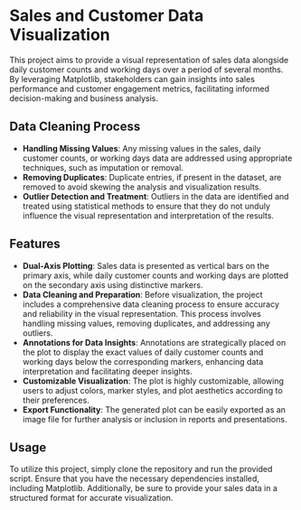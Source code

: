 # Sales and Customer Data Visualization

This project aims to provide a visual representation of sales data alongside daily customer counts and working days over a period of several months. By leveraging Matplotlib, stakeholders can gain insights into sales performance and customer engagement metrics, facilitating informed decision-making and business analysis.


## Data Cleaning Process

- **Handling Missing Values**: Any missing values in the sales, daily customer counts, or working days data are addressed using appropriate techniques, such as imputation or removal.
- **Removing Duplicates**: Duplicate entries, if present in the dataset, are removed to avoid skewing the analysis and visualization results.
- **Outlier Detection and Treatment**: Outliers in the data are identified and treated using statistical methods to ensure that they do not unduly influence the visual representation and interpretation of the results.


## Features

- **Dual-Axis Plotting**: Sales data is presented as vertical bars on the primary axis, while daily customer counts and working days are plotted on the secondary axis using distinctive markers.
- **Data Cleaning and Preparation**: Before visualization, the project includes a comprehensive data cleaning process to ensure accuracy and reliability in the visual representation. This process involves handling missing values, removing duplicates, and addressing any outliers.
- **Annotations for Data Insights**: Annotations are strategically placed on the plot to display the exact values of daily customer counts and working days below the corresponding markers, enhancing data interpretation and facilitating deeper insights.
- **Customizable Visualization**: The plot is highly customizable, allowing users to adjust colors, marker styles, and plot aesthetics according to their preferences.
- **Export Functionality**: The generated plot can be easily exported as an image file for further analysis or inclusion in reports and presentations.

## Usage

To utilize this project, simply clone the repository and run the provided script. Ensure that you have the necessary dependencies installed, including Matplotlib. Additionally, be sure to provide your sales data in a structured format for accurate visualization.

